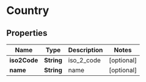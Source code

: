 
# Country

## Properties
Name | Type | Description | Notes
------------ | ------------- | ------------- | -------------
**iso2Code** | **String** | iso_2_code |  [optional]
**name** | **String** | name |  [optional]



